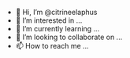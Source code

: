 - 👋 Hi, I’m @citrineelaphus
- 👀 I’m interested in ...
- 🌱 I’m currently learning ...
- 💞️ I’m looking to collaborate on ...
- 📫 How to reach me ...

<!---
citrineelaphus/citrineelaphus is a ✨ special ✨ repository because its `README.md` (this file) appears on your GitHub profile.
You can click the Preview link to take a look at your changes.
--->
